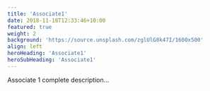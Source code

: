 ```yaml
---
title: 'Associate1'
date: 2018-11-18T12:33:46+10:00
featured: true
weight: 2
background: 'https://source.unsplash.com/zglUlG8k47I/1600x500'
align: left
heroHeading: 'Associate1'
heroSubHeading: 'Associate1'
---
```


Associate 1 complete description...